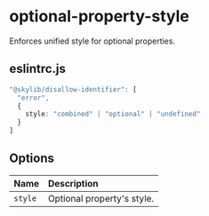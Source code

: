# optional-property-style

Enforces unified style for optional properties.

## eslintrc.js

```ts
"@skylib/disallow-identifier": [
  "error",
  {
    style: "combined" | "optional" | "undefined"
  }
]
```

## Options

| Name | Description |
| :------ | :------ |
| `style` | Optional property's style. |
